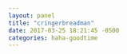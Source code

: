 ```yaml
---
layout: panel
title: "cringerbreadman"
date: 2017-03-25 18:21:45 -0500
categories: haha-goodtime
---
```

